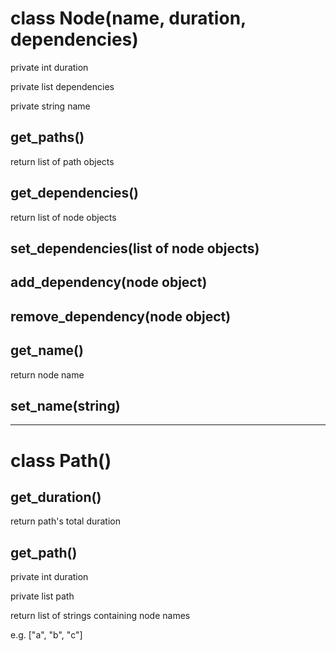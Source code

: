 # class Node(name, duration, dependencies)

private int duration

private list dependencies

private string name

## get_paths()
return list of path objects

## get_dependencies()
return list of node objects

## set_dependencies(list of node objects)

## add_dependency(node object)

## remove_dependency(node object)

## get_name()
return node name

## set_name(string)

---
# class Path()

## get_duration()
return path's total duration

## get_path()
private int duration

private list path

return list of strings containing node names

e.g. ["a", "b", "c"]
